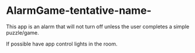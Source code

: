 # AlarmGame-tentative-name-

This app is an alarm that will not turn off unless the user completes a simple puzzle/game. 

If possible have app control lights in the room.
